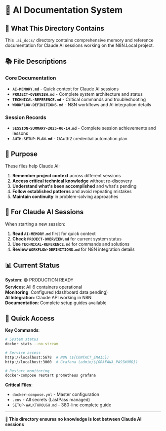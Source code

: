 # 🧠 AI Documentation System

## 📍 What This Directory Contains

This `.ai_docs/` directory contains comprehensive memory and reference documentation for Claude AI sessions working on the N8N.Local project.

## 📚 File Descriptions

### Core Documentation
- **`AI-MEMORY.md`** - Quick context for Claude AI sessions
- **`PROJECT-OVERVIEW.md`** - Complete system architecture and status
- **`TECHNICAL-REFERENCE.md`** - Critical commands and troubleshooting
- **`WORKFLOW-DEFINITIONS.md`** - N8N workflows and AI integration details

### Session Records
- **`SESSION-SUMMARY-2025-06-14.md`** - Complete session achievements and lessons
- **`AUTH-SETUP-PLAN.md`** - OAuth2 credential automation plan

## 🎯 Purpose

These files help Claude AI:
1. **Remember project context** across different sessions
2. **Access critical technical knowledge** without re-discovery
3. **Understand what's been accomplished** and what's pending
4. **Follow established patterns** and avoid repeating mistakes
5. **Maintain continuity** in problem-solving approaches

## 🔧 For Claude AI Sessions

When starting a new session:
1. **Read `AI-MEMORY.md`** first for quick context
2. **Check `PROJECT-OVERVIEW.md`** for current system status
3. **Use `TECHNICAL-REFERENCE.md`** for commands and solutions
4. **Review `WORKFLOW-DEFINITIONS.md`** for N8N integration details

## 📊 Current Status

**System**: 🟢 PRODUCTION READY  
**Services**: All 6 containers operational  
**Monitoring**: Configured (dashboard data pending)  
**AI Integration**: Claude API working in N8N  
**Documentation**: Complete setup guides available  

## 🚀 Quick Access

**Key Commands**:
```bash
# System status
docker stats --no-stream

# Service access
http://localhost:5678  # N8N (${CONTACT_EMAIL})
http://localhost:3000  # Grafana (admin/${GRAFANA_PASSWORD})

# Restart monitoring
docker-compose restart prometheus grafana
```

**Critical Files**:
- `docker-compose.yml` - Master configuration
- `.env` - All secrets (LastPass managed)
- `SETUP-WALKTHROUGH.md` - 380-line complete guide

---

**🎯 This directory ensures no knowledge is lost between Claude AI sessions**